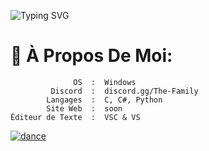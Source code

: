 ![Typing SVG](https://readme-typing-svg.demolab.com?font=Fira+Code&size=15&pause=1000&color=d018d0&multiline=true&random=false&width=435&lines=%2Fusr%2Fbin%2Fnarcus;narcus)

# 💫 À Propos De Moi:
```
              OS  :  Windows
         Discord  :  discord.gg/The-Family
        Langages  :  C, C#, Python
        Site Web  :  soon
Éditeur de Texte  :  VSC & VS
```

<a href="https://discord.gg/The-Family" target="_blank"><img src="https://github.com/narcusensei/narcusensei/assets/data.gif" alt="dance"></a>
